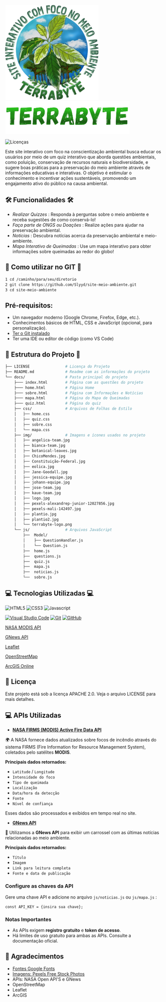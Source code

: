 <img src="docs/img/terrabyte-logo.png" alt="Logo TerraByte" width="300"/><img src="docs/img/logo.png" alt="Nome TerraByte" width="400"/> 

![Licenças](https://img.shields.io/github/license/Slyyd/site-meio-ambiente.svg)

Este site interativo com foco na conscientização ambiental busca educar os usuários por meio de um quiz interativo que aborda questões ambientais, como poluição, conservação de recursos naturais e biodiversidade, e sugere boas práticas para a preservação do meio ambiente através de informações educativas e interativas. O objetivo é estimular o conhecimento e incentivar ações sustentáveis, promovendo um engajamento ativo do público na causa ambiental.

## 🛠 Funcionalidades 🛠

- *Realizar Quizzes* : Responda à perguntas sobre o meio ambiente e receba sugestões de como conservá-lo!
- *Faça parte de ONGS ou Doações* : Realize ações para ajudar na preservação ambiental.
- *Notícias* : Descubra notícias acerca da preservação ambiental e meio-ambiente.
- *Mapa Interativo de Queimadas* : Use um mapa interativo para obter informações sobre queimadas ao redor do globo!

## 🚀 Como utilizar no GIT 🚀

```bash
1 cd /caminho/para/seu/diretorio
2 git clone https://github.com/Slyyd/site-meio-ambiente.git
3 cd site-meio-ambiente
```


## Pré-requisitos:

- Um navegador moderno (Google Chrome, Firefox, Edge, etc.).
- Conhecimentos básicos de HTML, CSS e JavaScript (opcional, para personalização).
- [Ter o Git instalado](https://git-scm.com)
- Ter uma IDE ou editor de código (como VS Code)

## 📂 Estrutura do Projeto 📂
```bash
├── LICENSE                # Licença do Projeto
├── README.md              # Readme com as informações do projeto
└── docs/                  # Pasta principal do projeto
    ├─── index.html        # Página com as questões do projeto
    ├─── home.html         # Página Home
    ├─── sobre.html        # Página com Informações e Notícias
    ├─── mapa.html         # Página do Mapa de Queimadas
    ├─── quiz.html         # Página do quiz   
    ├── css/               # Arquivos de Folhas de Estilo
    │   ├── home.css     
    │   ├── quiz.css             
    │   ├── sobre.css      
    │   └── mapa.css       
    ├── img/               # Imagens e ícones usados no projeto
    │   ├── angelica-team.jpg
    │   ├── bianca-team.jpg  
    │   ├── botanical-leaves.jpg 
    │   ├── ChicoMendes.jpg
    │   ├── Constituição-Federal.jpg
    │   ├── eolica.jpg
    │   ├── Jane-Goodall.jpg
    │   ├── jessica-equipe.jpg
    │   ├── johann-equipe.jpg
    │   ├── jose-team.jpg
    │   ├── kaue-team.jpg       
    │   ├── logo.jpg
    │   ├── pexels-alexandrep-junior-12027856.jpg    
    │   ├── pexels-mali-142497.jpg
    │   ├── plantio.jpg
    │   ├── plantio2.jpg
    │   └── terrabyte-logo.png 
    └── js/                # Arquivos JavaScript
        ├──  Model/
        │    ├── QuestionHandler.js    
        │    └── Question.js                  
        ├──  home.js
        ├──  questions.js
        ├──  quiz.js
        ├──  mapa.js
        ├──  noticias.js
        └──  sobre.js   
```

## 💻 Tecnologias Utilizadas 💻

![HTML5](https://img.shields.io/badge/HTML5-E34F26?style=for-the-badge&logo=html5&logoColor=white)
![CSS3](    https://img.shields.io/badge/CSS3-1572B6?style=for-the-badge&logo=css3&logoColor=white)
![Javascript](https://img.shields.io/badge/JavaScript-F7DF1E?style=for-the-badge&logo=javascript&logoColor=black)

[![Visual Studio Code](https://img.shields.io/badge/Visual%20Studio%20Code-0078d7.svg?style=plastic&logo=visual-studio-code&logoColor=white)](https://img.shields.io/badge/Visual%20Studio%20Code-0078d7.svg?style=plastic&logo=visual-studio-code&logoColor=white)
[![Git](https://img.shields.io/badge/git-%23F05033.svg?style=plastic&logo=git&logoColor=white)](https://img.shields.io/badge/git-%23F05033.svg?style=plastic&logo=git&logoColor=white)
[![GitHub](https://img.shields.io/badge/github-%23121011.svg?style=plastic&logo=github&logoColor=white)](https://img.shields.io/badge/github-%23121011.svg?style=plastic&logo=github&logoColor=white)

[NASA MODIS API](https://earthdata.nasa.gov/firms)

[GNews API](https://gnews.io/)

[Leaflet](https://leafletjs.com/)

[OpenStreetMap](https://www.openstreetmap.org)

[ArcGIS Online](https://www.arcgis.com/index.html)

## 📄 Licença
Este projeto está sob a licença APACHE 2.0. Veja o arquivo LICENSE para mais detalhes.

## 💻 APIs Utilizadas

* **[NASA FIRMS (MODIS) Active Fire Data API](https://earthdata.nasa.gov/firms)**

🌍 A NASA fornece dados atualizados sobre focos de incêndio através do sistema FIRMS (Fire Information for Resource Management System), coletados pelo satélites **MODIS**.

**Principais dados retornados:**

* `Latitude` / `Longitude`
* `Intensidade do foco`
* `Tipo de queimada`
* `Localização`
* `Data/hora da detecção`
* `Fonte`
* `Nível de confiança`

Esses dados são processados e exibidos em tempo real no site.

* **[GNews API](https://gnews.io/)**

📰 Utilizamos a **GNews API** para exibir um carrossel com as últimas notícias relacionadas ao meio ambiente.

**Principais dados retornados:**

* `Título`
* `Imagem`
* `Link para leitura completa`
* `Fonte e data de publicação`

### **Configure as chaves da API**

Gere uma chave API e adicione no arquivo `js/noticias.js` ou `js/mapa.js` :

```env
const API_KEY = {insira sua chave};
```
### Notas Importantes

* As APIs exigem **registro gratuito** e **token de acesso**.
* Há limites de uso gratuito para ambas as APIs. Consulte a documentação oficial.

## 🎉 Agradecimentos 

- [Fontes Google Fonts](https://fonts.google.com/)
- [Imagens: Pexels Free Stock Photos](https://www.pexels.com/)
- APIs: NASA Open API'S e GNews
- OpenStreetMap
- Leaflet
- ArcGIS
